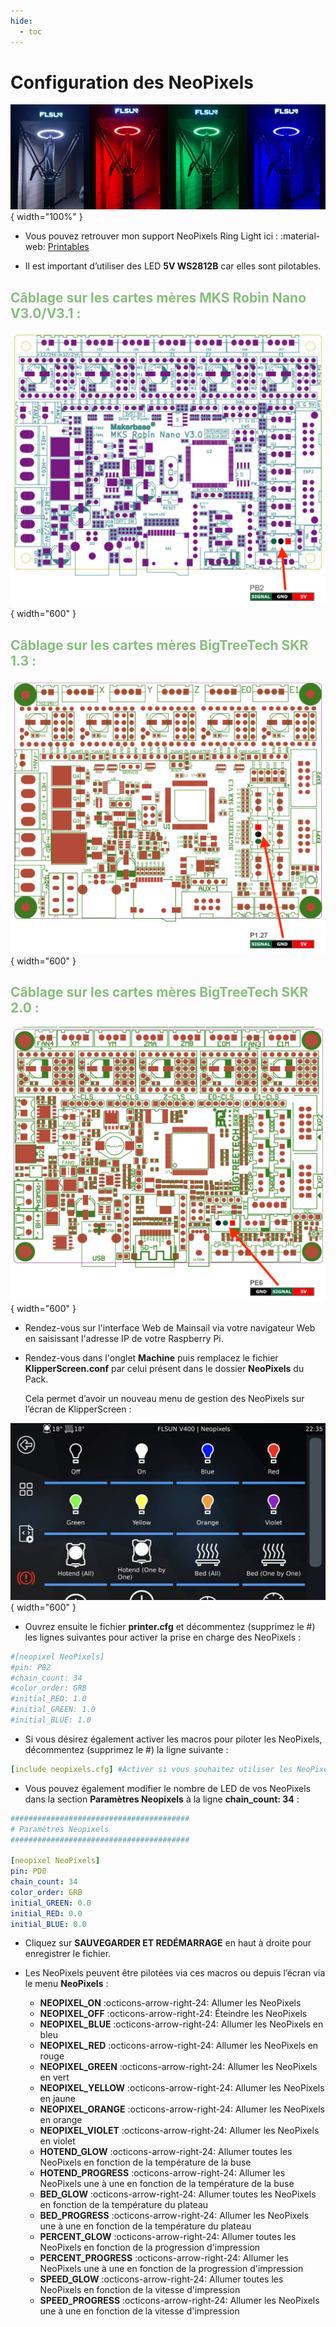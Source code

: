 ```yaml
---
hide:
  - toc
---
```


# Configuration des NeoPixels

![NeoPixels](../assets/img/configurations/neopixels-1.png){ width="100%" }

- Vous pouvez retrouver mon support NeoPixels Ring Light ici : :material-web: <a href="https://www.printables.com/model/272995-flsun-neopixels-ring-light-support" target="_blank">Printables</a>

- Il est important d’utiliser des LED **5V WS2812B** car elles sont pilotables.

<h2 style="color:#86be7c"><b>Câblage sur les cartes mères MKS Robin Nano V3.0/V3.1 :</b></h2>

![NeoPixels](../assets/img/configurations/neopixels-nanov3.png){ width="600" }

<h2 style="color:#86be7c"><b>Câblage sur les cartes mères BigTreeTech SKR 1.3 :</b></h2>

![NeoPixels](../assets/img/configurations/neopixels-skr1.3.png){ width="600" }

<h2 style="color:#86be7c"><b>Câblage sur les cartes mères BigTreeTech SKR 2.0 :</b></h2>

![NeoPixels](../assets/img/configurations/neopixels-skr2.0.png){ width="600" }

- Rendez-vous sur l'interface Web de Mainsail via votre navigateur Web en saisissant l'adresse IP de votre Raspberry Pi.

- Rendez-vous dans l'onglet **Machine** puis remplacez le fichier **KlipperScreen.conf** par celui présent dans le dossier **NeoPixels** du Pack.

	Cela permet d’avoir un nouveau menu de gestion des NeoPixels sur l’écran de KlipperScreen :

![NeoPixels](../assets/img/configurations/neopixels-2.png){ width="600" }

- Ouvrez ensuite le fichier **printer.cfg** et décommentez (supprimez le #) les lignes suivantes pour activer la prise en charge des NeoPixels :

``` yaml title="printer.cfg"
#[neopixel NeoPixels]
#pin: PB2
#chain_count: 34
#color_order: GRB
#initial_RED: 1.0
#initial_GREEN: 1.0
#initial_BLUE: 1.0
```

- Si vous désirez également activer les macros pour piloter les NeoPixels, décommentez (supprimez le #) la ligne suivante :

``` yaml title="printer.cfg"
[include neopixels.cfg] #Activer si vous souhaitez utiliser les NeoPixels
```

- Vous pouvez également modifier le nombre de LED de vos NeoPixels dans la section **Paramètres Neopixels** à la ligne **chain_count: 34** :

``` yaml hl_lines="7" title="printer.cfg"
########################################
# Paramètres Neopixels
########################################

[neopixel NeoPixels]
pin: PD0
chain_count: 34
color_order: GRB
initial_GREEN: 0.0
initial_RED: 0.0
initial_BLUE: 0.0
```

- Cliquez sur **SAUVEGARDER ET REDÉMARRAGE** en haut à droite pour enregistrer le fichier.

- Les NeoPixels peuvent être pilotées via ces macros ou depuis l’écran via le menu **NeoPixels** :

    * **NEOPIXEL_ON** :octicons-arrow-right-24: Allumer les NeoPixels
    * **NEOPIXEL_OFF** :octicons-arrow-right-24: Éteindre les NeoPixels
    * **NEOPIXEL_BLUE** :octicons-arrow-right-24: Allumer les NeoPixels en bleu
    * **NEOPIXEL_RED** :octicons-arrow-right-24: Allumer les NeoPixels en rouge
    * **NEOPIXEL_GREEN** :octicons-arrow-right-24: Allumer les NeoPixels en vert
    * **NEOPIXEL_YELLOW** :octicons-arrow-right-24: Allumer les NeoPixels en jaune
    * **NEOPIXEL_ORANGE** :octicons-arrow-right-24: Allumer les NeoPixels en orange
    * **NEOPIXEL_VIOLET** :octicons-arrow-right-24: Allumer les NeoPixels en violet
    * **HOTEND_GLOW** :octicons-arrow-right-24: Allumer toutes les NeoPixels en fonction de la température de la buse
    * **HOTEND_PROGRESS** :octicons-arrow-right-24: Allumer les NeoPixels une à une en fonction de la température de la buse
    * **BED_GLOW** :octicons-arrow-right-24: Allumer toutes les NeoPixels en fonction de la température du plateau
    * **BED_PROGRESS** :octicons-arrow-right-24: Allumer les NeoPixels une à une en fonction de la température du plateau
    * **PERCENT_GLOW** :octicons-arrow-right-24: Allumer toutes les NeoPixels en fonction de la progression d'impression
    * **PERCENT_PROGRESS** :octicons-arrow-right-24: Allumer les NeoPixels une à une en fonction de la progression d'impression
    * **SPEED_GLOW** :octicons-arrow-right-24: Allumer toutes les NeoPixels en fonction de la vitesse d'impression
    * **SPEED_PROGRESS** :octicons-arrow-right-24: Allumer les NeoPixels une à une en fonction de la vitesse d'impression
